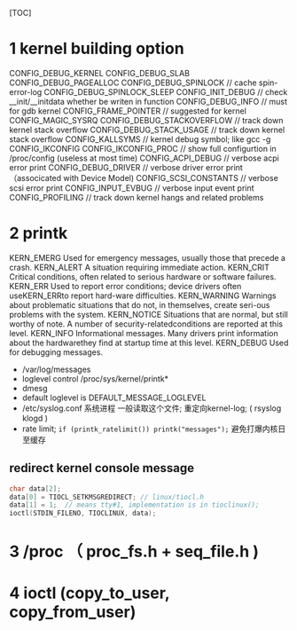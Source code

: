 [TOC]
# 1 kernel building option
CONFIG_DEBUG_KERNEL
CONFIG_DEBUG_SLAB
CONFIG_DEBUG_PAGEALLOC
CONFIG_DEBUG_SPINLOCK         // cache spin-error-log
CONFIG_DEBUG_SPINLOCK_SLEEP
CONFIG_INIT_DEBUG             // check __init/__initdata whether be writen in function
CONFIG_DEBUG_INFO             // must for gdb kernel
CONFIG_FRAME_POINTER          // suggested for kernel
CONFIG_MAGIC_SYSRQ
CONFIG_DEBUG_STACKOVERFLOW    // track down kernel stack overflow
CONFIG_DEBUG_STACK_USAGE      // track down kernel stack overflow
CONFIG_KALLSYMS               // kernel debug symbol; like gcc -g
CONFIG_IKCONFIG
CONFIG_IKCONFIG_PROC          // show full configurtion in /proc/config (useless at most time)
CONFIG_ACPI_DEBUG             // verbose acpi error print
CONFIG_DEBUG_DRIVER           // verbose driver error print （associcated with Device Model)
CONFIG_SCSI_CONSTANTS         // verbose scsi error print
CONFIG_INPUT_EVBUG            // verbose input event print
CONFIG_PROFILING              // track down kernel hangs and related problems
# 2  printk
KERN_EMERG    Used for emergency messages, usually those that precede a crash.
KERN_ALERT    A situation requiring immediate action.
KERN_CRIT     Critical conditions, often related to serious hardware or software failures.
KERN_ERR      Used to report error conditions; device drivers often useKERN_ERRto report hard-ware difficulties.
KERN_WARNING  Warnings about problematic situations that do not, in themselves, create seri-ous problems with the system.
KERN_NOTICE   Situations that are normal, but still worthy of note. A number of security-relatedconditions are reported at this level.
KERN_INFO     Informational messages. Many drivers print information about the hardwarethey find at startup time at this level.
KERN_DEBUG    Used for debugging messages.
+ /var/log/messages
+ loglevel control /proc/sys/kernel/printk*
+ dmesg
+ default loglevel is DEFAULT_MESSAGE_LOGLEVEL
+ /etc/syslog.conf 系统进程 一般读取这个文件; 重定向kernel-log; ( rsyslog klogd )
+ rate limit; `if (printk_ratelimit()) printk("messages");` 避免打爆内核日至缓存
## redirect kernel console message
```c++
char data[2];
data[0] = TIOCL_SETKMSGREDIRECT; // linux/tiocl.h
data[1] = 1;  // means tty#1, implementation is in tioclinux(); 
ioctl(STDIN_FILENO, TIOCLINUX, data);
```

# 3 /proc （ proc_fs.h + seq_file.h )

# 4 ioctl  (copy_to_user, copy_from_user)


